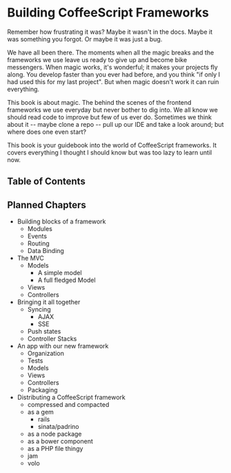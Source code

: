 # Building CoffeeScript Frameworks

Remember how frustrating it was? Maybe it wasn't in the docs. Maybe it was something you forgot. Or maybe it was just a bug.

We have all been there. The moments when all the magic breaks and the frameworks we use leave us ready to give up and become bike messengers. When magic works, it's wonderful; it makes your projects fly along. You develop faster than you ever had before, and you think "if only I had used this for my last project". But when magic doesn't work it can ruin everything.

This book is about magic. The behind the scenes of the frontend frameworks we use everyday but never bother to dig into. We all know we should read code to improve but few of us ever do. Sometimes we think about it -- maybe clone a repo -- pull up our IDE and take a look around; but where does one even start? 

This book is your guidebook into the world of CoffeeScript frameworks. It covers everything I thought I should know but was too lazy to learn until now.

## Table of Contents

## Planned Chapters

- Building blocks of a framework
  - Modules
  - Events
  - Routing
  - Data Binding
- The MVC
  - Models
    - A simple model
    - A full fledged Model
  - Views
  - Controllers
- Bringing it all together
  - Syncing
    - AJAX
    - SSE
  - Push states
  - Controller Stacks
- An app with our new framework
  - Organization
  - Tests
  - Models
  - Views
  - Controllers
  - Packaging
- Distributing a CoffeeScript framework
  - compressed and compacted
  - as a gem
    - rails
    - sinata/padrino
  - as a node package
  - as a bower component
  - as a PHP file thingy
  - jam
  - volo
